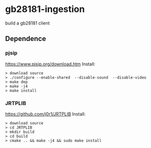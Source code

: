 # gb28181-ingestion
build a gb28181 client

## Dependence
### pjsip
https://www.pjsip.org/download.htm
Install:
```
> download source
> ./configure --enable-shared  --disable-sound  --disable-video
> make dep
> make -j4
> make install
```

###  JRTPLIB
https://github.com/j0r1/JRTPLIB
Install:
```
> download source
> cd JRTPLIB
> mkdir build
> cd build
> cmake .. && make -j4 && sudo make install
```